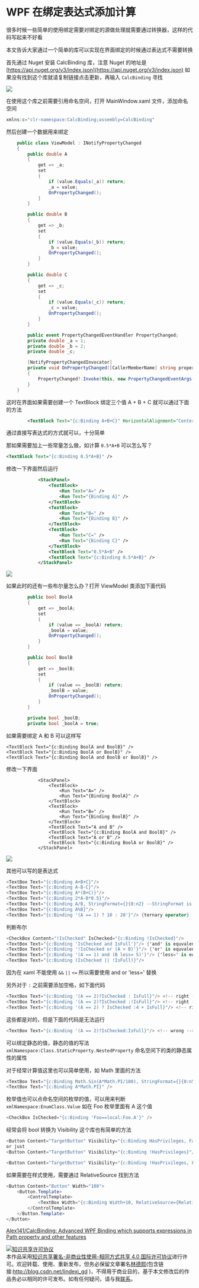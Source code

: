 # WPF 在绑定表达式添加计算

很多时候一些简单的使用绑定需要对绑定的源做处理就需要通过转换器，这样的代码写起来不好看

本文告诉大家通过一个简单的库可以实现在界面绑定的时候通过表达式不需要转换

<!--more-->
<!-- CreateTime:2018/12/22 16:12:56 -->

<!-- csdn -->

首先通过 Nuget 安装 CalcBinding 库，注意 Nuget 的地址是 [https://api.nuget.org/v3/index.json](https://api.nuget.org/v3/index.json) 如果没有找到这个库就请复制链接点击更新，再输入 `CalcBinding` 寻找 

<!-- ![](image/WPF 在绑定表达式添加计算/WPF 在绑定表达式添加计算0.png) -->

![](http://image.acmx.xyz/lindexi%2F201812221544983)

在使用这个库之前需要引用命名空间，打开 MainWindow.xaml 文件，添加命名空间

```csharp
xmlns:c="clr-namespace:CalcBinding;assembly=CalcBinding"
```

然后创建一个数据用来绑定

```csharp
    public class ViewModel : INotifyPropertyChanged
    {
        public double A
        {
            get => _a;
            set
            {
                if (value.Equals(_a)) return;
                _a = value;
                OnPropertyChanged();
            }
        }

        public double B
        {
            get => _b;
            set
            {
                if (value.Equals(_b)) return;
                _b = value;
                OnPropertyChanged();
            }
        }

        public double C
        {
            get => _c;
            set
            {
                if (value.Equals(_c)) return;
                _c = value;
                OnPropertyChanged();
            }
        }

        public event PropertyChangedEventHandler PropertyChanged;
        private double _a = 1;
        private double _b = 2;
        private double _c;

        [NotifyPropertyChangedInvocator]
        private void OnPropertyChanged([CallerMemberName] string propertyName = null)
        {
            PropertyChanged?.Invoke(this, new PropertyChangedEventArgs(propertyName));
        }
    }

```

这时在界面如果需要创建一个 TextBlock 绑定三个值 A + B + C 就可以通过下面的方法

```xml
        <TextBlock Text="{c:Binding A+B+C}" HorizontalAlignment="Center" VerticalAlignment="Center"></TextBlock>

```

通过直接写表达式的方式就可以，十分简单

那如果需要加上一些常量怎么做，如计算 `0.5*A+B` 可以怎么写？

```xml
<TextBlock Text="{c:Binding 0.5*A+B}" />
```

修改一下界面然后运行

```xml
            <StackPanel>
                <TextBlock>
                    <Run Text="A=" />
                    <Run Text="{Binding A}" />
                </TextBlock>
                <TextBlock>
                    <Run Text="B=" />
                    <Run Text="{Binding B}" />
                </TextBlock>
                <TextBlock>
                    <Run Text="C=" />
                    <Run Text="{Binding C}" />
                </TextBlock>
                <TextBlock Text="0.5*A+B" />
                <TextBlock Text="{c:Binding 0.5*A+B}" />
            </StackPanel>
```

<!-- ![](image/WPF 在绑定表达式添加计算/WPF 在绑定表达式添加计算1.png) -->

![](http://image.acmx.xyz/lindexi%2F20181222155732456)

如果此时的还有一些布尔量怎么办？打开 ViewModel 类添加下面代码

```csharp
        public bool BoolA
        {
            get => _boolA;
            set
            {
                if (value == _boolA) return;
                _boolA = value;
                OnPropertyChanged();
            }
        }

        public bool BoolB
        {
            get => _boolB;
            set
            {
                if (value == _boolB) return;
                _boolB = value;
                OnPropertyChanged();
            }
        }

        private bool _boolB;
        private bool _boolA = true;
```

如果需要绑定 A 和 B 可以这样写

```
<TextBlock Text="{c:Binding BoolA and BoolB}" />
<TextBlock Text="{c:Binding BoolA or BoolB}" />
<TextBlock Text="{c:Binding BoolA and BoolB or BoolB}" />
```

修改一下界面

```
            <StackPanel>
                <TextBlock>
                    <Run Text="A=" />
                    <Run Text="{Binding BoolA}" />
                </TextBlock>
                <TextBlock>
                    <Run Text="B=" />
                    <Run Text="{Binding BoolB}" />
                </TextBlock>
                <TextBlock Text="A and B" />
                <TextBlock Text="{c:Binding BoolA and BoolB}" />
                <TextBlock Text="A or B" />
                <TextBlock Text="{c:Binding BoolA or BoolB}" />
            </StackPanel>

```

<!-- ![](image/WPF 在绑定表达式添加计算/WPF 在绑定表达式添加计算2.png) -->

![](http://image.acmx.xyz/lindexi%2F2018122216214143)

其他可以写的是表达式

```csharp
<TextBox Text="{c:Binding A+B+C}"/>
<TextBox Text="{c:Binding A-B-C}"/>
<TextBox Text="{c:Binding A*(B+C)}"/>
<TextBox Text="{c:Binding 2*A-B*0.5}"/>
<TextBox Text="{c:Binding A/B, StringFormat={}{0:n2} --StringFormat is used}"/> {with string format}
<TextBox Text="{c:Binding A%B}"/>
<TextBox Text="{c:Binding '(A == 1) ? 10 : 20'}"/> {ternary operator}
```

判断布尔

```csharp
<CheckBox Content="!IsChecked" IsChecked="{c:Binding !IsChecked}"/>
<TextBox Text="{c:Binding 'IsChecked and IsFull'}"/> {'and' is equvalent of '&&'}
<TextBox Text="{c:Binding '!IsChecked or (A > B)'}"/> {'or' is equvalent of '||', but you can leave '||'}
<TextBox Text="{c:Binding '(A == 1) and (B less= 5)'}"/> {'less=' is equvalent of '<='}
<TextBox Text="{c:Binding (IsChecked || !IsFull)}"/>
```

因为在 xaml 不能使用 `&&` `||` `<=` 所以需要使用 and or 'less=' 替换

另外对于 `:` 之前需要添加空格，如下面代码

```csharp
<TextBox Text="{c:Binding '(A == 2)?IsChecked : IsFull}"/> <!-- right -->
<TextBox Text="{c:Binding '(A == 2)?IsChecked :!IsFull}"/> <!-- right -->
<TextBox Text="{c:Binding '(A == 2) ? IsChecked :4 + IsFull}"/> <!-- right -->
```

这些都是对的，但是下面的代码是无法运行

```csharp
<TextBox Text="{c:Binding '(A == 2)?IsChecked:IsFull}"/> <!-- wrong -->
```

可以绑定静态的值，静态的值的写法 `xmlNamespace:Class.StaticProperty.NestedProperty` 命名空间下的类的静态属性的属性

对于经常计算值这里也可以简单使用，如 Math 里面的方法

```csharp
<TextBox Text="{c:Binding Math.Sin(A*Math.PI/180), StringFormat={}{0:n5} }"/>
<TextBox Text="{c:Binding A*Math.PI}" />
```

枚举值也可以点命名空间的枚举的值，可以用来判断 `xmlNamespace:EnumClass.Value` 如在 Foo 枚举里面有 A 这个值

```csharp
<CheckBox IsChecked="{c:Binding 'Foo==local:Foo.A'}" />
```

经常会将 bool 转换为 Visibility 这个库也有简单的方法

```csharp
<Button Content="TargetButton" Visibility="{c:Binding HasPrivileges, FalseToVisibility=Collapsed}"/>
or just
<Button Content="TargetButton" Visibility="{c:Binding !HasPrivileges}"/>

<Button Content="TargetButton" Visibility="{c:Binding !HasPrivileges, FalseToVisibility=Hidden}"/>
```

如果需要在样式使用，需要通过 RelativeSource 找到方法

```csharp
<Button Content="Button" Width="100">
    <Button.Template>
        <ControlTemplate>
            <TextBox Width="{c:Binding Width+10, RelativeSource={RelativeSource TemplatedParent} }"/>
        </ControlTemplate>
    </Button.Template>
</Button> 
```

[Alex141/CalcBinding: Advanced WPF Binding which supports expressions in Path property and other features](https://github.com/Alex141/CalcBinding )

<a rel="license" href="http://creativecommons.org/licenses/by-nc-sa/4.0/"><img alt="知识共享许可协议" style="border-width:0" src="https://licensebuttons.net/l/by-nc-sa/4.0/88x31.png" /></a><br />本作品采用<a rel="license" href="http://creativecommons.org/licenses/by-nc-sa/4.0/">知识共享署名-非商业性使用-相同方式共享 4.0 国际许可协议</a>进行许可。欢迎转载、使用、重新发布，但务必保留文章署名[林德熙](http://blog.csdn.net/lindexi_gd)(包含链接:http://blog.csdn.net/lindexi_gd )，不得用于商业目的，基于本文修改后的作品务必以相同的许可发布。如有任何疑问，请与我[联系](mailto:lindexi_gd@163.com)。

